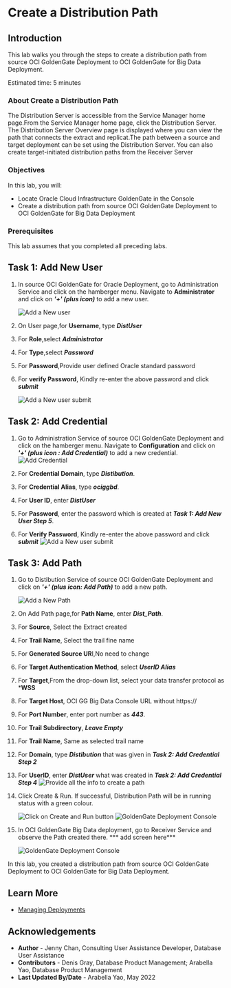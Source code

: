 # Create a Distribution Path

## Introduction

This lab walks you through the steps to create a distribution path from source OCI GoldenGate Deployment to OCI GoldenGate for Big Data Deployment. 

Estimated time: 5 minutes

### About Create a Distribution Path

The Distribution Server is accessible from the Service Manager home page.From the Service Manager home page, click the Distribution Server. The Distribution Server Overview page is displayed where you can view the path that connects the extract and replicat.The path between a source and target deployment can be set using the Distribution Server. You can also create target-initiated distribution paths from the Receiver Server

### Objectives

In this lab, you will:
* Locate Oracle Cloud Infrastructure GoldenGate in the Console
* Create a distribution path from source OCI GoldenGate Deployment to OCI GoldenGate for Big Data Deployment

### Prerequisites

This lab assumes that you completed all preceding labs.

## Task 1: Add New User

1. In source OCI GoldenGate for Oracle Deployment, go to Administration Service and click on the hamberger menu. Navigate to  **Administrator** and click on ***'+' (plus icon)*** to add a new user.

    ![Add a New user](images/add-new-user.png " ")

2. On User page,for **Username**, type ***DistUser***

3. For **Role**,select ***Administrator***

4. For **Type**,select ***Password***

5. For **Password**,Provide user defined Oracle standard password
6. For **verify Password**, Kindly re-enter the above password and click ***submit***    


    ![Add a New user submit](images/add-new-user-submit.png " ")

## Task 2: Add Credential

1.  Go to Administration Service of source OCI GoldenGate Deployment and click on the hamberger menu. Navigate to  **Configuration** and click on ***'+' (plus icon : Add Credential)*** to add a new credential.
    ![Add Credential](images/add-credential.png " ")

2. For **Credential Domain**, type ***Distibution***.
3. For **Credential Alias**, type ***ociggbd***.
4. For **User ID**, enter ***DistUser***
5. For **Password**, enter the password which is created at ***Task 1: Add New User Step 5***.
6. For **Verify Password**, Kindly re-enter the above password and click ***submit***
    ![Add a New user submit](images/add-credential-submit.png " ")


## Task 3: Add Path

1. Go to Distibution Service of source OCI GoldenGate Deployment and click on ***'+' (plus icon: Add Path)*** to add a new path.

    ![Add a New Path](images/add-path.png " ")

2. On Add Path page,for **Path Name**, enter ***Dist_Path***.
3. For **Source**, Select the Extract created
4. For **Trail Name**, Select the trail fine name
5. For **Generated Source UR**I,No need to change
6. For **Target Authentication Method**, select ***UserID Alias***
7. For **Target**,From the drop-down list, select your data transfer protocol as ***WSS**
8. For **Target Host**, OCI GG Big Data Console URL without https://
9. For **Port Number**, enter port number as ***443***.
10. For **Trail Subdirectory**, ***Leave Empty***
11. For **Trail Name**, Same as selected trail name
12. For **Domain**, type ***Distibution***  that was given in ***Task 2: Add Credential Step 2***
13. For **UserID**, enter ***DistUser*** what was created in ***Task 2: Add Credential Step 4***
    ![Provide all the info to create a path](images/create-and-run-path-info.png " ")

14.	Click Create & Run. If successful, Distribution Path will be in running status with a green colour.


    ![Click on Create and Run button](images/click-create-and-run.png " ")
    ![GoldenGate Deployment Console](images/path-status.png " ")
15.	In OCI GoldenGate Big Data deployment, go to Receiver Service and observe the Path created there. 
*** add screen here***


    ![GoldenGate Deployment Console](images/recv-status.png " ")


In this lab, you created a distribution path from source OCI GoldenGate Deployment to OCI GoldenGate for Big Data Deployment.

## Learn More

* [Managing Deployments](https://docs.oracle.com/en/cloud/paas/goldengate-service/using/deployments.html)

## Acknowledgements
* **Author** - Jenny Chan, Consulting User Assistance Developer, Database User Assistance
* **Contributors** -  Denis Gray, Database Product Management; Arabella Yao, Database Product Management
* **Last Updated By/Date** - Arabella Yao, May 2022

